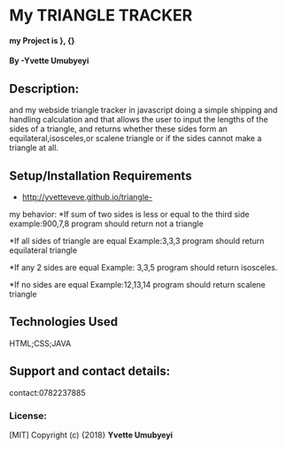 # My TRIANGLE TRACKER
#### my Project is }, {}
#### By **-Yvette Umubyeyi**


## Description:

and my webside triangle tracker in javascript doing a simple shipping and handling calculation
and that allows the user to input the lengths of the sides of a triangle, and returns whether 
these sides form an equilateral,isosceles,or scalene triangle or if the sides cannot make a 
triangle at all.
## Setup/Installation Requirements
* http://yvetteveve.github.io/triangle-


my behavior:
*If sum of two sides is less or equal to the third side
example:900,7,8
program should return not a triangle

*If all sides of triangle are equal
Example:3,3,3
program should return equilateral triangle

*If any 2 sides are equal 
Example: 3,3,5
program should return isosceles.

*If no sides are equal 
Example:12,13,14
program should return scalene triangle


## Technologies Used
HTML;CSS;JAVA
## Support and contact details:
contact:0782237885

### License:
[MIT]
Copyright (c) {2018} **Yvette Umubyeyi**
  
